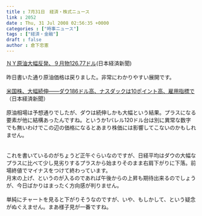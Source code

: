```yaml
---
title : 7月31日　経済・株式ニュース
link : 2052
date : Thu, 31 Jul 2008 02:56:35 +0000
categories : ["時事ニュース"]
tags : ["経済・金融"]
draft : false
author : 倉下忠憲
---
```


<A HREF="http://www.nikkei.co.jp/kaigai/us/20080731RQ2INYPC31.html" TARGET="_blank">ＮＹ原油大幅反発、９月物126.77ドル</A>(日本経済新聞)<BR><BR>昨日書いた通り原油価格は戻りました。非常にわかりやすい展開です。<BR><BR><A HREF="http://www.nikkei.co.jp/news/market/20080731c8ASB7IAA05310708.html" TARGET="_blank">米国株、大幅続伸――ダウ186ドル高、ナスダックは10ポイント高、雇用指標で</A>（日本経済新聞）<BR><BR>原油相場は予想通りでしたが、ダウは続伸しかも大幅という結果。プラスになる要素が他に結構あったんですね。というか1バレル120ドル台は別に異常な数字でも無いわけでこの辺の価格になるとあまり株価には影響してこないのかもしれません。<BR><BR><BR>これを書いているのがちょうど正午ぐらいなのですが、日経平均はダウの大幅なプラスに比べて少し見劣りするプラスから始まりそのまま右肩下がりに下落。前場終値でマイナスをつけて終わっています。<BR>月末の上げ、というのが入るのであれば午後からの上昇も期待出来るのでしょうが、今日ばかりはまったく方向感が判りません。<BR><BR>単純にチャートを見ると下がりそうなのですが、いや、もしかして、という疑念がぬぐえません。まあ様子見が一番ですね。<BR><br><br>
